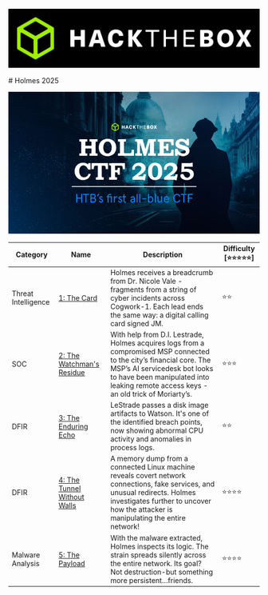 <p align='center'>
  <img src='assets/banner.png' alt="HTB">
</p>
# Holmes 2025

<p align='center'>
  <img src='assets/ChallengeBanner.jpg' alt="Holmes 2025">
</p>

| Category | Name | Description | Difficulty [⭐⭐⭐⭐⭐] |
|-|-|-|-|
|Threat Intelligence | [1: The Card](</The Card/>) | Holmes receives a breadcrumb from Dr. Nicole Vale - fragments from a string of cyber incidents across Cogwork-1. Each lead ends the same way: a digital calling card signed JM. | ⭐⭐ |
| SOC | [2: The Watchman's Residue](</The Watchmans Residue/>) | With help from D.I. Lestrade, Holmes acquires logs from a compromised MSP connected to the city’s financial core. The MSP’s AI servicedesk bot looks to have been manipulated into leaking remote access keys - an old trick of Moriarty’s. | ⭐⭐⭐ |
| DFIR | [3: The Enduring Echo](</The Enduring Echo/>) | LeStrade passes a disk image artifacts to Watson. It's one of the identified breach points, now showing abnormal CPU activity and anomalies in process logs. | ⭐⭐ |
| DFIR | [4: The Tunnel Without Walls](</The Tunnel Without Walls/>) | A memory dump from a connected Linux machine reveals covert network connections, fake services, and unusual redirects. Holmes investigates further to uncover how the attacker is manipulating the entire network! | ⭐⭐⭐⭐ |
| Malware Analysis | [5: The Payload](</The Payload/>) | With the malware extracted, Holmes inspects its logic. The strain spreads silently across the entire network. Its goal? Not destruction-but something more persistent…friends. | ⭐⭐⭐⭐ |